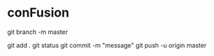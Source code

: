 # conFusion

git branch -m master

git add .
git status
git commit -m "message"
git push -u origin master
